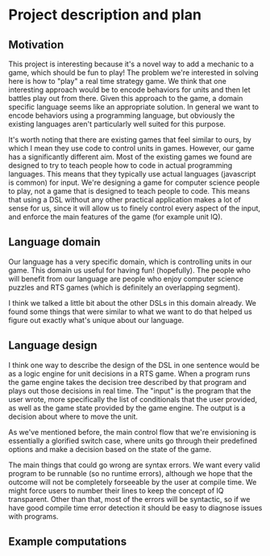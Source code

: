 # Project description and plan

## Motivation

This project is interesting because it's a novel way to add
a mechanic to a game, which should be fun to play! The
problem we're interested in solving here is how to "play" a
real time strategy game. We think that one interesting
approach would be to encode behaviors for units and then let
battles play out from there. Given this approach to the game,
a domain specific language seems like an appropriate solution.
In general we want to encode behaviors using a
programming language, but obviously the existing
languages aren't particularly well suited for this purpose.

It's worth noting that there are existing games that feel
similar to ours, by which I mean they use code to control
units in games. However, our game has a significantly
different aim. Most of the existing games we found are designed
to try to teach people how to code in actual programming
languages. This means that they typically use actual languages
(javascript is common) for input. We're designing a game for
computer science people to play, not a game that is designed
to teach people to code. This means that using a DSL without
any other practical application makes a lot of sense for us,
since it will allow us to finely control every aspect of the
input, and enforce the main features of the game (for example
unit IQ).

## Language domain

Our language has a very specific domain, which is controlling
units in our game. This domain us useful for having fun!
(hopefully). The people who will benefit from our language are
people who enjoy computer science puzzles and RTS games (which
is definitely an overlapping segment).

I think we talked a little bit about the other DSLs in this
domain already. We found some things that were similar to what
we want to do that helped us figure out exactly what's unique
about our language.

## Language design

I think one way to describe the design of the DSL
in one sentence would be as a logic engine for unit
decisions in a RTS game. When a program runs the game engine
takes the decision tree described by that program and
plays out those decisions in real time. The "input" is
the program that the user wrote, more specifically the
list of conditionals that the user provided, as well
as the game state provided by the game engine. The output
is a decision about where to move the unit.

As we've mentioned before, the main control flow that we're
envisioning is essentially a glorified switch case, where
units go through their predefined options and make a decision
based on the state of the game.

The main things that could go wrong are syntax errors. We want
every valid program to be runnable (so no runtime errors),
although we hope that the outcome will not be completely
forseeable by the user at compile time. We might force
users to number their lines to keep the concept of IQ
transparent. Other than that, most of the errors will be
syntactic, so if we have good compile time error detection
it should be easy to diagnose issues with programs.

## Example computations
